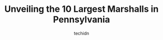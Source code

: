 ---
layout: ampstory
image: https://i0.wp.com/www.depkes.org/wp-content/uploads/2023/06/marshalls-0-in-pennsylvania-1685967755.jpeg?resize=640,853
author: techidn
featured: false
description: Discover the impressive array of Marshalls options in Pennsylvania, where you can find 10 of the largest Marshalls establishments in the area. From renowned classics to hidden gems, Pennsylv
title: Unveiling the 10 Largest Marshalls in Pennsylvania
cover:
   title: Unveiling the 10 Largest Marshalls in Pennsylvania
   subtitle: Rickpate
   background: https://www.depkes.org/wp-content/uploads/2023/06/marshalls-0-in-pennsylvania-1685967755.jpeg

pages: 
 - layout: thirds
   top: <h1>#1 Marshalls</h1>
   bottom: "<p>When you need anything for a great price look no further than Marshalls. Low prices on high end stuff from getting stuff for the house or to dress up you cant beat the </p>"
   background: https://www.depkes.org/wp-content/uploads/2023/06/marshalls-1-in-pennsylvania-1685967755.jpeg
   backgroundblur: true
 - layout: thirds
   top: <h1>#2 Marshalls</h1>
   bottom: "<p>9169 Roosevelt Blvd, Philadelphia, PA 19114, United States</p>"
   background: https://www.depkes.org/wp-content/uploads/2023/06/marshalls-2-in-pennsylvania-1685967756.jpeg
   cta:
      link: https://www.depkes.org/blog/unveiling-the-10-largest-marshalls-in-pennsylvania/
      text: Unveiling the 10 Largest Marshalls in Pennsylvania
 - layout: thirds
   top: <h1>#3 Marshalls</h1>
   bottom: "<p>1900 Greentree Rd, Green Tree, PA 15220, United States</p>"
   background: https://www.depkes.org/wp-content/uploads/2023/06/marshalls-3-in-pennsylvania-1685967756.jpeg
   cta:
      link: https://www.depkes.org/blog/unveiling-the-10-largest-marshalls-in-pennsylvania/
      text: Unveiling the 10 Largest Marshalls in Pennsylvania
 - layout: thirds
   top: <h1>#4 Marshalls</h1>
   bottom: "<p>515 S MacDade Blvd, Glenolden, PA 19043, United States</p>"
   background: https://plus.unsplash.com/premium_photo-1664640458616-3c74f8cb4589?ixlib=rb-4.0.3&ixid=MnwxMjA3fDB8MHxwaG90by1wYWdlfHx8fGVufDB8fHx8&auto=format&fit=crop&w=640&h=853&q=80
   cta:
      link: https://www.depkes.org/blog/unveiling-the-10-largest-marshalls-in-pennsylvania/
      text: Unveiling the 10 Largest Marshalls in Pennsylvania
 - layout: thirds
   top: <h1>#5 Marshalls</h1>
   bottom: "<p>1118 Commerce Blvd, Dickson City, PA 18519, United States</p>"
   background: https://images.unsplash.com/photo-1615749413727-825b59a857b5?ixlib=rb-4.0.3&ixid=MnwxMjA3fDB8MHxwaG90by1wYWdlfHx8fGVufDB8fHx8&auto=format&fit=crop&w=640&h=853&q=80
   cta:
      link: https://www.depkes.org/blog/unveiling-the-10-largest-marshalls-in-pennsylvania/
      text: Unveiling the 10 Largest Marshalls in Pennsylvania
 - layout: thirds
   top: <h1>#6 Marshalls</h1>
   bottom: "<p>460 E Waterfront Dr, Pittsburgh, PA 15120, United States</p>"
   background: https://images.unsplash.com/photo-1561679660-d00ee1e0dc8e?ixlib=rb-4.0.3&ixid=MnwxMjA3fDB8MHxwaG90by1wYWdlfHx8fGVufDB8fHx8&auto=format&fit=crop&w=640&h=853&q=80
   cta:
      link: https://www.depkes.org/blog/unveiling-the-10-largest-marshalls-in-pennsylvania/
      text: Unveiling the 10 Largest Marshalls in Pennsylvania
 - layout: thirds
   top: <h1>#7 Marshalls</h1>
   bottom: "<p>785 S 25th St, Easton, PA 18045, United States</p>"
   background: https://images.unsplash.com/photo-1549241520-425e3dfc01cb?ixlib=rb-4.0.3&ixid=MnwxMjA3fDB8MHxwaG90by1wYWdlfHx8fGVufDB8fHx8&auto=format&fit=crop&w=640&h=853&q=80
   cta:
      link: https://www.depkes.org/blog/unveiling-the-10-largest-marshalls-in-pennsylvania/
      text: Unveiling the 10 Largest Marshalls in Pennsylvania
 - layout: thirds
   middle: Continue reading...
   background: https://images.unsplash.com/photo-1591393223703-56fe1347ac62?ixlib=rb-4.0.3&ixid=MnwxMjA3fDB8MHxwaG90by1wYWdlfHx8fGVufDB8fHx8&auto=format&fit=crop&w=640&h=853&q=80
   cta:
      link: https://www.depkes.org/blog/unveiling-the-10-largest-marshalls-in-pennsylvania/
      text: Unveiling the 10 Largest Marshalls in Pennsylvania
      
---